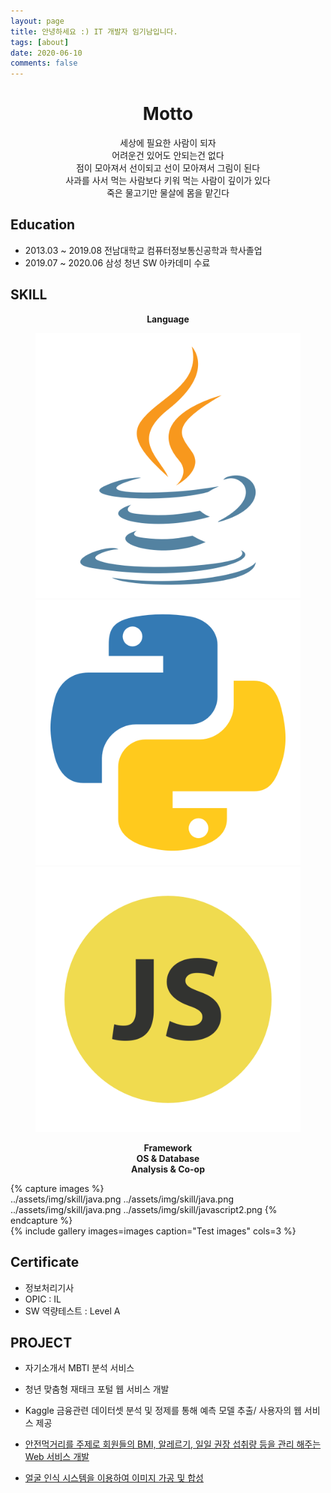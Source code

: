 ```yaml
---
layout: page
title: 안녕하세요 :) IT 개발자 임기남입니다.
tags: [about]
date: 2020-06-10
comments: false
---
```

 
<center><h1><b>Motto</b></h1></center>  
<center>세상에 필요한 사람이 되자</center>  
<center>어려운건 있어도 안되는건 없다</center>  
<center>점이 모아져서 선이되고 선이 모아져서 그림이 된다</center>  
<center>사과를 사서 먹는 사람보다 키워 먹는 사람이 깊이가 있다</center>  
<center>죽은 물고기만 물살에 몸을 맡긴다</center>  

## Education
 - 2013.03 ~ 2019.08 전남대학교 컴퓨터정보통신공학과 학사졸업
 - 2019.07 ~ 2020.06 삼성 청년 SW 아카데미 수료
 
## SKILL
<center><b>Language</b></center>
<figure class="third">
  <img src="../assets/img/skill/java.png"/>
  <img src="../assets/img/skill/python.png"/> 
  <img src="../assets/img/skill/javascript2.png"/>
</figure>
 <center><b>Framework</b></center>
 
<center><b>OS & Database</b></center>

<center><b>Analysis & Co-op</b></center>  

{% capture images %}  
    ../assets/img/skill/java.png
    ../assets/img/skill/java.png
	../assets/img/skill/java.png
	../assets/img/skill/javascript2.png
{% endcapture %}  
{% include gallery images=images caption="Test images" cols=3 %}  
## Certificate
- 정보처리기사
- OPIC : IL
- SW 역량테스트 : Level A
## PROJECT
* 자기소개서 MBTI 분석 서비스  

* 청년 맞춤형 재태크 포털 웹 서비스 개발  

* Kaggle 금융관련 데이터셋 분석 및 정제를 통해 예측 모델 추출/ 사용자의 웹 서비스 제공  

* <a href="https://limkinam.github.io/SafeFood/">안전먹거리를 주제로 회원들의 BMI, 알레르기, 일일 권장 섭취량 등을 관리 해주는 Web 서비스 개발  
    
* <a href="https://limkinam.github.io/face_recognition/">얼굴 인식 시스템을 이용하여 이미지 가공 및 합성 </a>
